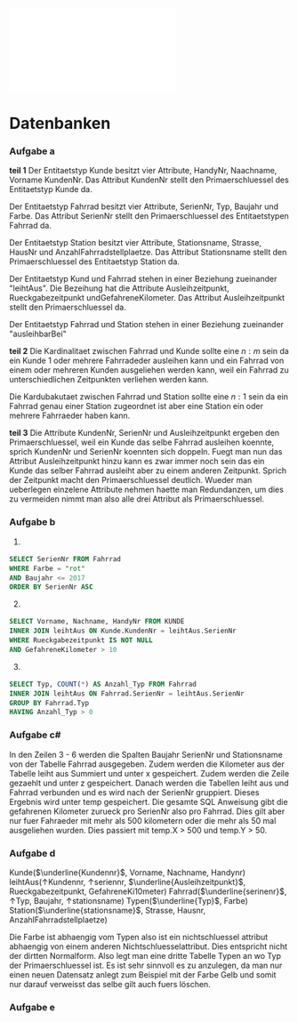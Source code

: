 ![Bild](PDF/Informatik/2%20Abiturpruefung%20GK%202019.pdf) 
# Datenbanken
### Aufgabe a
**teil 1**
Der Entitaetstyp Kunde besitzt vier Attribute, HandyNr, Naachname, Vorname KundenNr. Das Attribut KundenNr stellt den Primaerschluessel des Entitaetstyp Kunde da.

Der Entitaetstyp Fahrrad besitzt vier Attribute, SerienNr, Typ, Baujahr und Farbe. Das Attribut SerienNr stellt den Primaerschluessel des Entitaetstypen Fahrrad da.

Der Entitaetstyp Station besitzt vier Attribute, Stationsname, Strasse, HausNr und AnzahlFahrradstellplaetze. Das Attribut Stationsname stellt den Primaerschluessel des Entitaetstyp Station da.

Der Entitaetstyp Kund und Fahrrad stehen in einer Beziehung zueinander "leihtAus". Die Bezeihung hat die Attribute Ausleihzeitpunkt, Rueckgabezeitpunkt undGefahreneKilometer. Das Attribut Ausleihzeitpunkt stellt den Primaerschluessel da.

Der Entitaetstyp Fahrrad und Station stehen in einer Beziehung zueinander "ausleihbarBei"

**teil 2**
Die Kardinalitaet zwischen Fahrrad und Kunde sollte eine $n:m$ sein da ein Kunde 1 oder mehrere Fahrradeder ausleihen kann und ein Fahrrad von einem oder mehreren Kunden ausgeliehen werden kann, weil ein Fahrrad zu unterschiedlichen Zeitpunkten verliehen werden kann.

Die Kardubakutaet zwischen Fahrrad und Station sollte eine $n:1$ sein da ein Fahrrad genau einer Station zugeordnet ist aber eine Station ein oder mehrere Fahrraeder haben kann.

**teil 3**
Die Attribute KundenNr, SerienNr und Ausleihzeitpunkt ergeben den Primaerschluessel, weil ein Kunde das selbe Fahrrad ausleihen koennte, sprich KundenNr und SerienNr koennten sich doppeln. Fuegt man nun das Attribut Ausleihzeitpunkt hinzu kann es zwar immer noch sein das ein Kunde das selber Fahrrad ausleiht aber zu einem anderen Zeitpunkt. Sprich der Zeitpunkt macht den Primaerschluessel deutlich.
Wueder man ueberlegen einzelene Attribute nehmen haette man Redundanzen, um dies zu vermeiden nimmt man also alle drei Attribut als Primaerschluessel.
### Aufgabe b
1. 
```SQL
SELECT SerienNr FROM Fahrrad
WHERE Farbe = "rot"
AND Baujahr <= 2017
ORDER BY SerienNr ASC
```
2. 
```SQL
SELECT Vorname, Nachname, HandyNr FROM KUNDE
INNER JOIN leihtAus ON Kunde.KundenNr = leihtAus.SerienNr
WHERE Rueckgabezeitpunkt IS NOT NULL
AND GefahreneKilometer > 10
```
3. 
```SQL
SELECT Typ, COUNT(*) AS Anzahl_Typ FROM Fahrrad
INNER JOIN leihtAus ON Fahrrad.SerienNr = leihtAus.SerienNr
GROUP BY Fahrrad.Typ
HAVING Anzahl_Typ > 0
```
### Aufgabe c#
In den Zeilen 3 - 6 werden die Spalten Baujahr SerienNr und Stationsname von der Tabelle Fahrrad ausgegeben. Zudem werden die Kilometer aus der Tabelle leiht aus Summiert und unter x gespeichert. Zudem werden die Zeile gezaehlt und unter z gespeichert. Danach werden die Tabellen leiht aus und Fahrrad verbunden und es wird nach der SerienNr gruppiert. Dieses Ergebnis wird unter temp gespeichert. 
Die gesamte SQL Anweisung gibt die gefahrenen Kilometer zurueck pro SerienNr also pro Fahrrad. Dies gilt aber nur fuer Fahraeder mit mehr als 500 kilometern oder die mehr als 50 mal ausgeliehen wurden. 
Dies passiert mit temp.X > 500 und temp.Y > 50.
### Aufgabe d
Kunde($\underline{Kundennr}$, Vorname, Nachname, Handynr)
leihtAus($\uparrow$Kundennr, $\uparrow$seriennr, $\underline{Ausleihzeitpunkt}$, Rueckgabezeitpunkt, GefahreneKi10meter)
Fahrrad($\underline{serinenr}$, $\uparrow$Typ, Baujahr, $\uparrow$stationsname)
Typen($\underline{Typ}$, Farbe)
Station($\underline{stationsname}$, Strasse, Hausnr, AnzahlFahrradstellplaetze)

Die Farbe ist abhaengig vom Typen also ist ein nichtschluessel attribut abhaengig von einem anderen Nichtschluesselattribut. Dies entspricht nicht der dirtten Normalform. Also legt man eine dritte Tabelle Typen an wo Typ der Primaerschluessel ist. Es ist sehr sinnvoll es zu anzulegen, da man nur einen neuen Datensatz anlegt zum Beispiel mit der Farbe Gelb und somit nur darauf verweisst das selbe gilt auch fuers löschen. 
### Aufgabe e
